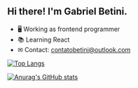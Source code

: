 ## Hi there! I'm Gabriel Betini.


- 🖥 Working as frontend programmer
- 📚 Learning React
- ✉ Contact: contatobetini@outlook.com

 [![Top Langs](https://github-readme-stats.vercel.app/api/top-langs/?username=GabrielBetini&theme=dracula&show_icons=true)](https://github.com/anuraghazra/github-readme-stats)
 
 [![Anurag's GitHub stats](https://github-readme-stats.vercel.app/api?username=GabrielBetini&show_icons=true&theme=dracula)](https://github.com/anuraghazra/github-readme-stats)


